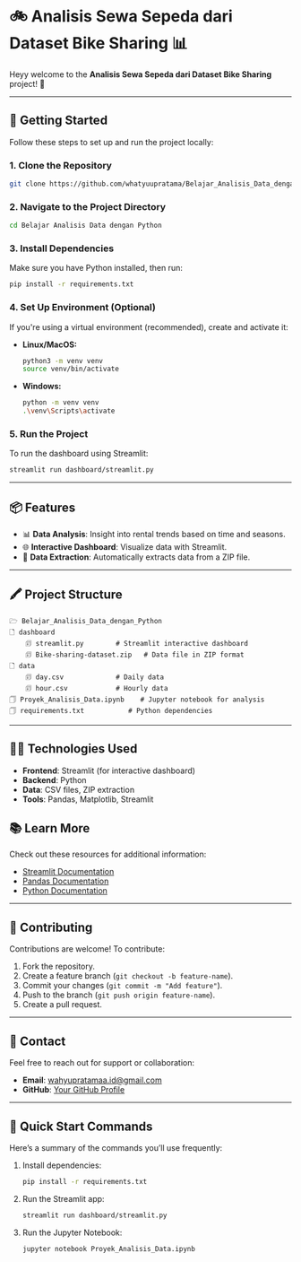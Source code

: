# 🚲 Analisis Sewa Sepeda dari Dataset Bike Sharing 📊

Heyy welcome to the **Analisis Sewa Sepeda dari Dataset Bike Sharing** project! 🚀

---

## 🚀 Getting Started

Follow these steps to set up and run the project locally:

### 1. Clone the Repository

```bash
git clone https://github.com/whatyuupratama/Belajar_Analisis_Data_dengan_Python.git
```

### 2. Navigate to the Project Directory

```bash
cd Belajar Analisis Data dengan Python
```

### 3. Install Dependencies

Make sure you have Python installed, then run:

```bash
pip install -r requirements.txt
```

### 4. Set Up Environment (Optional)

If you're using a virtual environment (recommended), create and activate it:

- **Linux/MacOS:**

  ```bash
  python3 -m venv venv
  source venv/bin/activate
  ```

- **Windows:**
  ```bash
  python -m venv venv
  .\venv\Scripts\activate
  ```

### 5. Run the Project

To run the dashboard using Streamlit:

```bash
streamlit run dashboard/streamlit.py
```

---

## 📦 Features

- 📊 **Data Analysis**: Insight into rental trends based on time and seasons.
- 🌐 **Interactive Dashboard**: Visualize data with Streamlit.
- 🧹 **Data Extraction**: Automatically extracts data from a ZIP file.

---

## 🖍️ Project Structure

```
🗁 Belajar_Analisis_Data_dengan_Python
🗋 dashboard
    🗊 streamlit.py        # Streamlit interactive dashboard
    🗊 Bike-sharing-dataset.zip   # Data file in ZIP format
🗋 data
    🗊 day.csv             # Daily data
    🗊 hour.csv            # Hourly data
🗍 Proyek_Analisis_Data.ipynb    # Jupyter notebook for analysis
🗍 requirements.txt           # Python dependencies
```

---

## 👩‍💻 Technologies Used

- **Frontend**: Streamlit (for interactive dashboard)
- **Backend**: Python
- **Data**: CSV files, ZIP extraction
- **Tools**: Pandas, Matplotlib, Streamlit

## 📚 Learn More

Check out these resources for additional information:

- [Streamlit Documentation](https://docs.streamlit.io/)
- [Pandas Documentation](https://pandas.pydata.org/pandas-docs/stable/)
- [Python Documentation](https://docs.python.org/3/)

---

## 🤝 Contributing

Contributions are welcome! To contribute:

1. Fork the repository.
2. Create a feature branch (`git checkout -b feature-name`).
3. Commit your changes (`git commit -m "Add feature"`).
4. Push to the branch (`git push origin feature-name`).
5. Create a pull request.

---

## 📧 Contact

Feel free to reach out for support or collaboration:

- **Email**: wahyupratamaa.id@gmail.com
- **GitHub**: [Your GitHub Profile](https://github.com/whatyuupratama)

---

## 🚀 Quick Start Commands

Here’s a summary of the commands you’ll use frequently:

1. Install dependencies:
   ```bash
   pip install -r requirements.txt
   ```
2. Run the Streamlit app:
   ```bash
   streamlit run dashboard/streamlit.py
   ```
3. Run the Jupyter Notebook:
   ```bash
   jupyter notebook Proyek_Analisis_Data.ipynb
   ```
